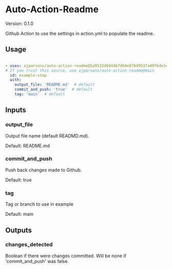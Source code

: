 # Auto-Action-Readme


Version: 0.1.0





Github Action to use the settings in action.yml to populate the readme.


## Usage

```yaml

- uses: ajparsons/auto-action-readme@5a9532d6044b7d64e97649537a48fb4e1ef859e4
# If you trust this source, use ajparsons/auto-action-readme@main
  id: example-step 
  with:
    output_file: 'README.md'  # default
    commit_and_push: 'true'  # default
    tag: 'main'  # default

```


## Inputs

### output_file



Output file name (default READMD.md).

Default: README.md


### commit_and_push



Push back changes made to Github.

Default: true


### tag



Tag or branch to use in example

Default: main




## Outputs

### changes_detected

Boolean if there were changes committed. Will be none if 'commit_and_push' was false.


